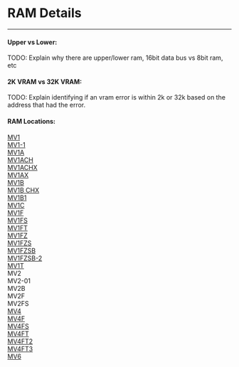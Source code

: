 # RAM Details
---

#### Upper vs Lower:
TODO: Explain why there are upper/lower ram, 16bit data bus vs 8bit ram, etc

#### 2K VRAM vs 32K VRAM:
TODO: Explain identifying if an vram error is within 2k or 32k based on the
address that had the error.

#### RAM Locations:

[MV1](ram_locations/mv1.md)<br>
[MV1-1](ram_locations/mv1.md)<br>
[MV1A](ram_locations/mv1a.md)<br>
[MV1ACH](ram_locations/mv1a.md)<br>
[MV1ACHX](ram_locations/mv1a.md)<br>
[MV1AX](ram_locations/mv1a.md)<br>
[MV1B](ram_locations/mv1b.md)<br>
[MV1B CHX](ram_locations/mv1b.md)<br>
[MV1B1](ram_locations/mv1b.md)<br>
[MV1C](ram_locations/mv1c.md)<br>
[MV1F](ram_locations/mv1f.md)<br>
[MV1FS](ram_locations/mv1f.md)<br>
[MV1FT](ram_locations/mv1ft.md)<br>
[MV1FZ](ram_locations/mv1fz.md)<br>
[MV1FZS](ram_locations/mv1fz.md)<br>
[MV1FZSB](ram_locations/mv1fz.md)<br>
[MV1FZSB-2](ram_locations/mv1fz.md)<br>
[MV1T](ram_locations/mv1.md)<br>
MV2<br>
MV2-01<br>
MV2B<br>
MV2F<br>
MV2FS<br>
[MV4](ram_locations/mv4.md)<br>
[MV4F](ram_locations/mv4f.md)<br>
[MV4FS](ram_locations/mv4ft.md)<br>
[MV4FT](ram_locations/mv4ft.md)<br>
[MV4FT2](ram_locations/mv4ft.md)<br>
[MV4FT3](ram_locations/mv4ft.md)<br>
[MV6](ram_locations/mv6.md)<br>
